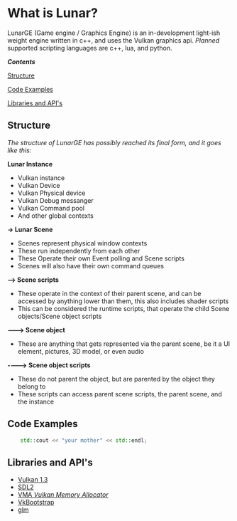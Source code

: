 # What is Lunar?
LunarGE (Game engine / Graphics Engine) is an in-development light-ish weight engine written in c++, and uses the Vulkan graphics api. *Planned* supported scripting languages are c++, lua, and python.

***Contents***

[Structure](#structure)

[Code Examples](#code-examples)

[Libraries and API's](#libraries-and-apis)

## Structure

*The structure of LunarGE has possibly reached its final form, and it goes like this:*

**Lunar Instance**
- Vulkan instance
- Vulkan Device
- Vulkan Physical device
- Vulkan Debug messanger
- Vulkan Command pool
- And other global contexts

**-> Lunar Scene**
- Scenes represent physical window contexts
- These run independently from each other
- These Operate their own Event polling and Scene scripts
- Scenes will also have their own command queues

**--> Scene scripts**
- These operate in the context of their parent scene, and can be accessed by anything lower than them, this also includes shader scripts
- This can be considered the runtime scripts, that operate the child Scene objects/Scene object scripts

**---> Scene object**
- These are anything that gets represented via the parent scene, be it a UI element, pictures, 3D model, or even audio

**----> Scene object scripts**
- These do not parent the object, but are parented by the object they belong to
- These scripts can access parent scene scripts, the parent scene, and the instance


## Code Examples
```c++
    std::cout << "your mother" << std::endl;

```

## Libraries and API's
- [Vulkan 1.3](https://www.vulkan.org/)
- [SDL2](https://www.libsdl.org/)
- [VMA *Vulkan Memory Allocator*](https://github.com/GPUOpen-LibrariesAndSDKs/VulkanMemoryAllocator)
- [VkBootstrap](https://github.com/charles-lunarg/vk-bootstrap)
- [glm](https://github.com/g-truc/glm)